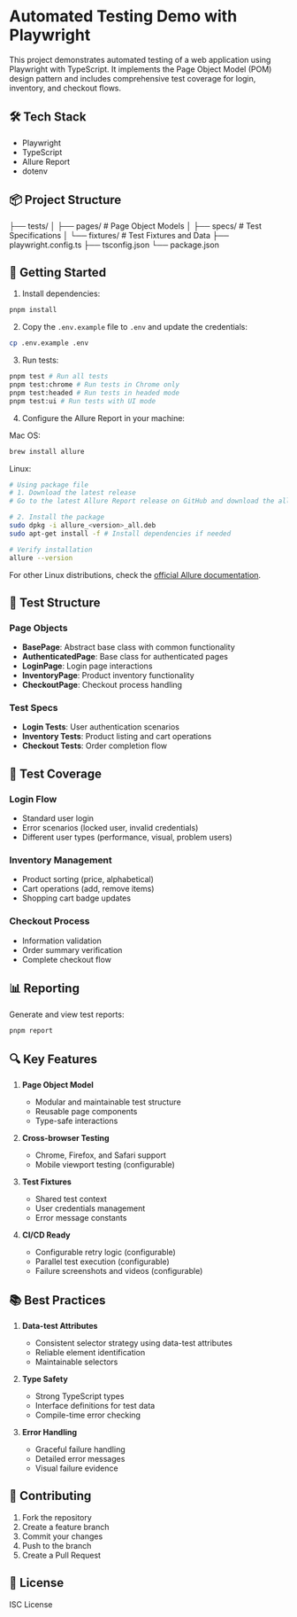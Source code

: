 # Automated Testing Demo with Playwright

This project demonstrates automated testing of a web application using Playwright with TypeScript. It implements the Page Object Model (POM) design pattern and includes comprehensive test coverage for login, inventory, and checkout flows.

## 🛠 Tech Stack

- Playwright
- TypeScript
- Allure Report
- dotenv

## 📦 Project Structure

├── tests/
│ ├── pages/ # Page Object Models
│ ├── specs/ # Test Specifications
│ └── fixtures/ # Test Fixtures and Data
├── playwright.config.ts
├── tsconfig.json
└── package.json

## 🚀 Getting Started

1. Install dependencies:

```bash
pnpm install
```

2. Copy the `.env.example` file to `.env` and update the credentials:

```bash
cp .env.example .env
```

3. Run tests:

```bash
pnpm test # Run all tests
pnpm test:chrome # Run tests in Chrome only
pnpm test:headed # Run tests in headed mode
pnpm test:ui # Run tests with UI mode
```

4. Configure the Allure Report in your machine:

Mac OS:
```bash
brew install allure
```

Linux:
```bash
# Using package file
# 1. Download the latest release
# Go to the latest Allure Report release on GitHub and download the allure-*.deb file.

# 2. Install the package
sudo dpkg -i allure_<version>_all.deb
sudo apt-get install -f # Install dependencies if needed

# Verify installation
allure --version
```

For other Linux distributions, check the [official Allure documentation](https://docs.qameta.io/allure/).

## 📝 Test Structure

### Page Objects

- **BasePage**: Abstract base class with common functionality
- **AuthenticatedPage**: Base class for authenticated pages
- **LoginPage**: Login page interactions
- **InventoryPage**: Product inventory functionality
- **CheckoutPage**: Checkout process handling

### Test Specs

- **Login Tests**: User authentication scenarios
- **Inventory Tests**: Product listing and cart operations
- **Checkout Tests**: Order completion flow

## 🧪 Test Coverage

### Login Flow

- Standard user login
- Error scenarios (locked user, invalid credentials)
- Different user types (performance, visual, problem users)

### Inventory Management

- Product sorting (price, alphabetical)
- Cart operations (add, remove items)
- Shopping cart badge updates

### Checkout Process

- Information validation
- Order summary verification
- Complete checkout flow

## 📊 Reporting

Generate and view test reports:

```bash
pnpm report
```

## 🔍 Key Features

1. **Page Object Model**

   - Modular and maintainable test structure
   - Reusable page components
   - Type-safe interactions

2. **Cross-browser Testing**

   - Chrome, Firefox, and Safari support
   - Mobile viewport testing (configurable)

3. **Test Fixtures**

   - Shared test context
   - User credentials management
   - Error message constants

4. **CI/CD Ready**

   - Configurable retry logic (configurable)
   - Parallel test execution (configurable)
   - Failure screenshots and videos (configurable)

## 📚 Best Practices

1. **Data-test Attributes**

   - Consistent selector strategy using data-test attributes
   - Reliable element identification
   - Maintainable selectors

2. **Type Safety**

   - Strong TypeScript types
   - Interface definitions for test data
   - Compile-time error checking

3. **Error Handling**
   - Graceful failure handling
   - Detailed error messages
   - Visual failure evidence

## 🤝 Contributing

1. Fork the repository
2. Create a feature branch
3. Commit your changes
4. Push to the branch
5. Create a Pull Request

## 📄 License

ISC License
